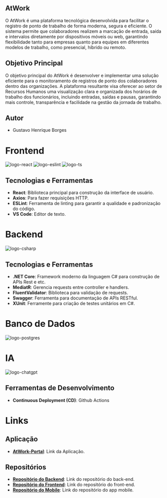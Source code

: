 ## AtWork

O AtWork é uma plataforma tecnológica desenvolvida para facilitar o registro de ponto de trabalho de forma moderna, segura e eficiente. O sistema permite que colaboradores realizem a marcação de entrada, saída e intervalos diretamente por dispositivos móveis ou web, garantindo flexibilidade tanto para empresas quanto para equipes em diferentes modelos de trabalho, como presencial, híbrido ou remoto.

## Objetivo Principal

O objetivo principal do AtWork é desenvolver e implementar uma solução eficiente para o monitoramento de registros de ponto dos colaboradores dentro das organizações. A plataforma resultante visa oferecer ao setor de Recursos Humanos uma visualização clara e organizada dos horários de trabalho dos funcionários, incluindo entradas, saídas e pausas, garantindo mais controle, transparência e facilidade na gestão da jornada de trabalho.

## Autor

 * Gustavo Henrique Borges

# Frontend

![logo-react](https://img.icons8.com/?size=100&id=asWSSTBrDlTW&format=png&color=000000) 
![logo-eslint](https://img.icons8.com/?size=100&id=RBnCyho7WRn7&format=png&color=000000)
![logo-ts](https://img.icons8.com/?size=100&id=Xf1sHBmY73hA&format=png&color=000000) 
         
## Tecnologias e Ferramentas

 * **React**: Biblioteca principal para construção da interface de usuário.
 * **Axios**: Para fazer requisições HTTP.
 * **ESLint**: Ferramenta de linting para garantir a qualidade e padronização do código.
 * **VS Code**: Editor de texto.

# Backend

![logo-csharp](https://img.icons8.com/?size=100&id=55251&format=png&color=000000) 

## Tecnologias e Ferramentas

 * **.NET Core**: Framework moderno da linguagem C# para construção de APIs Rest e etc.
 * **MediatR**: Gerencia requests entre controller e handlers.
 * **FluentValidator**: Biblioteca para validação de requests.
 * **Swagger**: Ferramenta para documentação de APIs RESTful.
 * **XUnit**: Ferramente para criação de testes unitários em C#.

# Banco de Dados

![logo-postgres](https://img.icons8.com/?size=100&id=38561&format=png&color=000000)


# IA

![logo-chatgpt](https://img.icons8.com/?size=100&id=FBO05Dys9QCg&format=png&color=000000)

## Ferramentas de Desenvolvimento

 * **Continuous Deployment (CD)**: Github Actions

# Links

## Aplicação

 * [**AtWork-Portal**](): Link da Aplicação.

## Repositórios

 * [**Repositório do Backend**](https://github.com/Portfolio-AtWork/AtWorkAPI): Link do repositório do back-end.
 * [**Repositório do Frontend**](https://github.com/Portfolio-AtWork/atwork-admin-portal): Link do repositório do front-end.
 * [**Repositório do Mobile**](https://github.com/Portfolio-AtWork/atwork-mobile): Link do repositório do app mobile.
